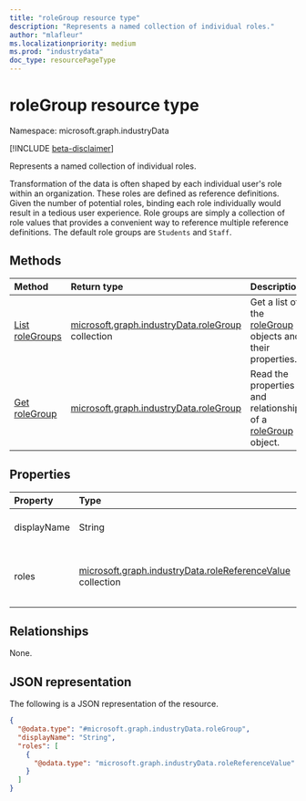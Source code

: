 ```yaml
---
title: "roleGroup resource type"
description: "Represents a named collection of individual roles."
author: "mlafleur"
ms.localizationpriority: medium
ms.prod: "industrydata"
doc_type: resourcePageType
---
```


# roleGroup resource type

Namespace: microsoft.graph.industryData

[!INCLUDE [beta-disclaimer](../../includes/beta-disclaimer.md)]

Represents a named collection of individual roles.

Transformation of the data is often shaped by each individual user's role within an organization. These roles are defined as reference definitions. Given the number of potential roles, binding each role individually would result in a tedious user experience. Role groups are simply a collection of role values that provides a convenient way to reference multiple reference definitions. The default role groups are `Students` and `Staff`.

## Methods

| Method                                                   | Return type                                                                    | Description                                                                               |
| :------------------------------------------------------- | :----------------------------------------------------------------------------- | :---------------------------------------------------------------------------------------- |
| [List roleGroups](../api/industrydata-rolegroup-list.md) | [microsoft.graph.industryData.roleGroup](industrydata-rolegroup.md) collection | Get a list of the [roleGroup](industrydata-rolegroup.md) objects and their properties.    |
| [Get roleGroup](../api/industrydata-rolegroup-get.md)    | [microsoft.graph.industryData.roleGroup](industrydata-rolegroup.md)            | Read the properties and relationships of a [roleGroup](industrydata-rolegroup.md) object. |

## Properties

| Property    | Type                                                                                             | Description                                  |
| :---------- | :----------------------------------------------------------------------------------------------- | :------------------------------------------- |
| displayName | String                                                                                           | The name of the role group.                  |
| roles       | [microsoft.graph.industryData.roleReferenceValue](industrydata-rolereferencevalue.md) collection | The set of roles included in the role group. |

## Relationships

None.

## JSON representation

The following is a JSON representation of the resource.

<!-- {
  "blockType": "resource",
  "keyProperty": "id",
  "@odata.type": "microsoft.graph.industryData.roleGroup",
  "openType": false
}
-->

```json
{
  "@odata.type": "#microsoft.graph.industryData.roleGroup",
  "displayName": "String",
  "roles": [
    {
      "@odata.type": "microsoft.graph.industryData.roleReferenceValue"
    }
  ]
}
```

